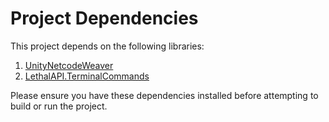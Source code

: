 # Project Dependencies

This project depends on the following libraries:

1. [UnityNetcodeWeaver](https://github.com/EvaisaDev/UnityNetcodeWeaver)
2. [LethalAPI.TerminalCommands](https://github.com/LethalCompany/LethalAPI.TerminalCommands)

Please ensure you have these dependencies installed before attempting to build or run the project.